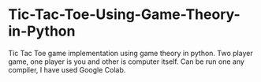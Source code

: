# Tic-Tac-Toe-Using-Game-Theory-in-Python
Tic Tac Toe game implementation using game theory in python.
Two player game, one player is you and other is computer itself.
Can be run one any compiler, I have used Google Colab.
